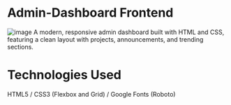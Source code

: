 # Admin-Dashboard Frontend
![image](https://github.com/user-attachments/assets/eeb6891b-97ad-449a-8d2f-56b85bc51f4d)
A modern, responsive admin dashboard built with HTML and CSS, featuring a clean layout with projects, announcements, and trending sections.
# Technologies Used
HTML5 /
CSS3 (Flexbox and Grid) /
Google Fonts (Roboto)

